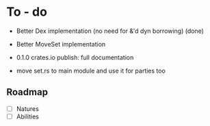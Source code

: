 # To - do

* Better Dex implementation (no need for &'d dyn borrowing) (done)
* Better MoveSet implementation

* 0.1.0 crates.io publish: full documentation

* move set.rs to main module and use it for parties too

## Roadmap

- [ ] Natures
- [ ] Abilities